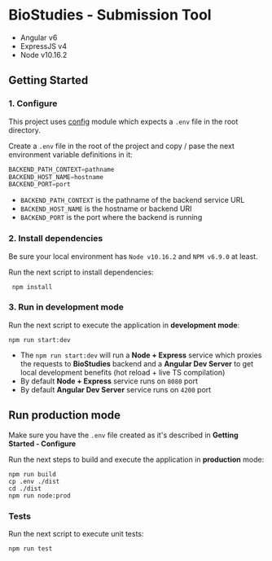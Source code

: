 # BioStudies - Submission Tool

- Angular v6
- ExpressJS v4
- Node v10.16.2

## Getting Started

### 1. Configure
This project uses [config](https://www.npmjs.com/package/config) module which expects a `.env` file in the root directory.

Create a `.env` file in the root of the project and copy / pase the next environment variable definitions in it:

```js
BACKEND_PATH_CONTEXT=pathname
BACKEND_HOST_NAME=hostname
BACKEND_PORT=port
```

- `BACKEND_PATH_CONTEXT` is the pathname of the backend service URL
- `BACKEND_HOST_NAME` is the hostname or backend URI
- `BACKEND_PORT` is the port where the backend is running

### 2. Install dependencies
Be sure your local environment has `Node v10.16.2` and `NPM v6.9.0` at least.

Run the next script to install dependencies:

```
 npm install
```

### 3. Run in development mode
Run the next script to execute the application in **development mode**:
```
npm run start:dev
```

- The `npm run start:dev` will run a **Node + Express** service which proxies the requests to **BioStudies** backend and a **Angular Dev Server** to get local development benefits (hot reload + live TS compilation)
- By default **Node + Express** service runs on `8080` port
- By default **Angular Dev Server** service runs on `4200` port

## Run production mode
Make sure you have the `.env` file created as it's described in **Getting Started - Configure**

Run the next steps to build and execute the application in  **production** mode:

```
npm run build
cp .env ./dist
cd ./dist
npm run node:prod
```

### Tests ###
Run the next script to execute unit tests:

```
npm run test
```
